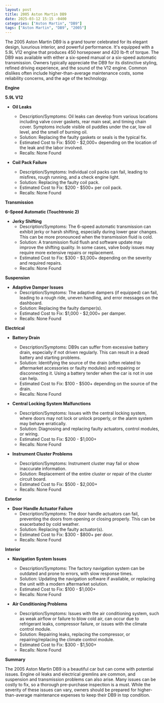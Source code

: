 ```yaml
---
layout: post
title: 2005 Aston Martin DB9
date: 2025-03-12 15:15 -0400
categories: ["Aston Martin", "DB9"]
tags: ["Aston Martin", "DB9", "2005"]
---
```

The 2005 Aston Martin DB9 is a grand tourer celebrated for its elegant design, luxurious interior, and powerful performance. It's equipped with a 5.9L V12 engine that produces 450 horsepower and 420 lb-ft of torque. The DB9 was available with either a six-speed manual or a six-speed automatic transmission. Owners typically appreciate the DB9 for its distinctive styling, refined driving experience, and the sound of the V12 engine. Common dislikes often include higher-than-average maintenance costs, some reliability concerns, and the age of the technology.

**Engine**

**5.9L V12**

*   **Oil Leaks**
    *   Description/Symptoms: Oil leaks can develop from various locations including valve cover gaskets, rear main seal, and timing chain cover. Symptoms include visible oil puddles under the car, low oil level, and the smell of burning oil.
    *   Solution: Replacing the faulty gaskets or seals is the typical fix.
    *   Estimated Cost to Fix: $500 - $2,000+ depending on the location of the leak and the labor involved.
    * Recalls: None Found

*   **Coil Pack Failure**
    *   Description/Symptoms: Individual coil packs can fail, leading to misfires, rough running, and a check engine light.
    *   Solution: Replacing the faulty coil pack.
    *   Estimated Cost to Fix: $200 - $500+ per coil pack.
    * Recalls: None Found

**Transmission**

**6-Speed Automatic (Touchtronic 2)**

*   **Jerky Shifting**
    *   Description/Symptoms: The 6-speed automatic transmission can exhibit jerky or harsh shifting, especially during lower gear changes. This can be more pronounced when the transmission fluid is cold.
    *   Solution: A transmission fluid flush and software update may improve the shifting quality. In some cases, valve body issues may require more extensive repairs or replacement.
    *   Estimated Cost to Fix: $300 - $3,000+ depending on the severity and required repairs.
    * Recalls: None Found

**Suspension**

*   **Adaptive Damper Issues**
    *   Description/Symptoms: The adaptive dampers (if equipped) can fail, leading to a rough ride, uneven handling, and error messages on the dashboard.
    *   Solution: Replacing the faulty damper(s).
    *   Estimated Cost to Fix: $1,000 - $2,000+ per damper.
    * Recalls: None Found

**Electrical**

*   **Battery Drain**
    *   Description/Symptoms: DB9s can suffer from excessive battery drain, especially if not driven regularly. This can result in a dead battery and starting problems.
    *   Solution: Identifying the source of the drain (often related to aftermarket accessories or faulty modules) and repairing or disconnecting it. Using a battery tender when the car is not in use can help.
    *   Estimated Cost to Fix: $100 - $500+ depending on the source of the drain.
    * Recalls: None Found

*   **Central Locking System Malfunctions**
    *   Description/Symptoms: Issues with the central locking system, where doors may not lock or unlock properly, or the alarm system may behave erratically.
    *   Solution: Diagnosing and replacing faulty actuators, control modules, or wiring.
    *   Estimated Cost to Fix: $200 - $1,000+
    * Recalls: None Found

*   **Instrument Cluster Problems**
    * Description/Symptoms: Instrument cluster may fail or show inaccurate information.
    * Solution: Replacement of the entire cluster or repair of the cluster circuit board.
    * Estimated Cost to Fix: $500 - $2,000+
    * Recalls: None Found

**Exterior**

*   **Door Handle Actuator Failure**
    *   Description/Symptoms: The door handle actuators can fail, preventing the doors from opening or closing properly. This can be exacerbated by cold weather.
    *   Solution: Replacing the faulty actuator(s).
    *   Estimated Cost to Fix: $300 - $800+ per door.
    * Recalls: None Found

**Interior**

*   **Navigation System Issues**
    * Description/Symptoms: The factory navigation system can be outdated and prone to errors, with slow response times.
    * Solution: Updating the navigation software if available, or replacing the unit with a modern aftermarket solution.
    * Estimated Cost to Fix: $100 - $1,000+
    * Recalls: None Found

*   **Air Conditioning Problems**
    * Description/Symptoms: Issues with the air conditioning system, such as weak airflow or failure to blow cold air, can occur due to refrigerant leaks, compressor failure, or issues with the climate control module.
    * Solution: Repairing leaks, replacing the compressor, or repairing/replacing the climate control module.
    * Estimated Cost to Fix: $300 - $1,500+
    * Recalls: None Found

**Summary**

The 2005 Aston Martin DB9 is a beautiful car but can come with potential issues. Engine oil leaks and electrical gremlins are common, and suspension and transmission problems can also arise. Many issues can be costly to fix, so a thorough pre-purchase inspection is a must. While the severity of these issues can vary, owners should be prepared for higher-than-average maintenance expenses to keep their DB9 in top condition.

